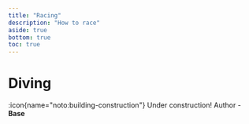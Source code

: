 ```yaml
---
title: "Racing"
description: "How to race"
aside: true
bottom: true
toc: true
---
```


# Diving

:icon{name="noto:building-construction"} Under construction! Author - **Base**
